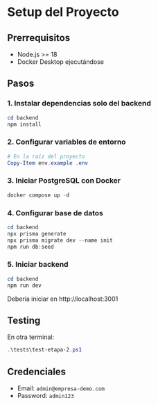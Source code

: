 # Setup del Proyecto

## Prerrequisitos
- Node.js >= 18
- Docker Desktop ejecutándose

## Pasos

### 1. Instalar dependencias solo del backend
```powershell
cd backend
npm install
```

### 2. Configurar variables de entorno
```powershell
# En la raíz del proyecto
Copy-Item env.example .env
```

### 3. Iniciar PostgreSQL con Docker
```powershell
docker compose up -d
```

### 4. Configurar base de datos
```powershell
cd backend
npx prisma generate
npx prisma migrate dev --name init
npm run db:seed
```

### 5. Iniciar backend
```powershell
cd backend
npm run dev
```

Debería iniciar en http://localhost:3001

## Testing

En otra terminal:
```powershell
.\tests\test-etapa-2.ps1
```

## Credenciales
- Email: `admin@empresa-demo.com`
- Password: `admin123`
